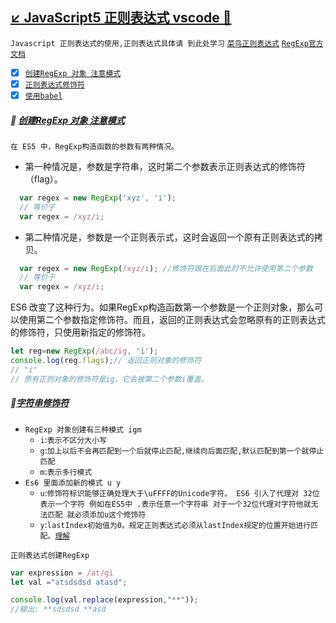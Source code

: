 <a id="top"  href="#top">:arrow_lower_left: JavaScript5 正则表达式 vscode :maple_leaf:</a>
----
`Javascript 正则表达式的使用,正则表达式具体请 到此处学习` [`菜鸟正则表达式`](http://www.runoob.com/regexp/regexp-tutorial.html) 
[`RegExp官方文档`](https://developer.mozilla.org/en-US/docs/Web/JavaScript/Reference/Global_Objects/RegExp)

- [x] <a href="#createregexp">`创建RegExp 对象 注意模式`</a>
- [x] <a href="#rugularprefix">`正则表达式修饰符`</a>
- [x] <a href="#UseBabel">`使用babel`</a>

##### :whale2:  [创建RegExp 对象 注意模式](#top) <b id="createregexp"></b>
`在 ES5 中，RegExp构造函数的参数有两种情况。`
* 第一种情况是，参数是字符串，这时第二个参数表示正则表达式的修饰符（flag）。
```javascript
  var regex = new RegExp('xyz', 'i');
  // 等价于
  var regex = /xyz/i;
```
* 第二种情况是，参数是一个正则表示式，这时会返回一个原有正则表达式的拷贝。
```javascript
  var regex = new RegExp(/xyz/i); //修饰符跟在后面此时不允许使用第二个参数
  // 等价于
  var regex = /xyz/i;
```
ES6 改变了这种行为。如果RegExp构造函数第一个参数是一个正则对象，那么可以使用第二个参数指定修饰符。而且，返回的正则表达式会忽略原有的正则表达式的修饰符，只使用新指定的修饰符。
```javascript
let reg=new RegExp(/abc/ig, 'i');
console.log(reg.flags);// 返回正则对象的修饰符
// "i" 
// 原有正则对象的修饰符是ig，它会被第二个参数i覆盖。
```

##### :whale2:[字符串修饰符]()</a> <b id="rugularprefix"></b>
* `RegExp 对象创建有三种模式 igm` <br/>  
   * `i`:`表示不区分大小写`
   * `g`:`加上以后不会再匹配到一个后就停止匹配,继续向后面匹配,默认匹配到第一个就停止匹配`
   * `m`:`表示多行模式`
* `Es6 里面添加新的模式 u y`<br/>
   * `u`:`修饰符标识能够正确处理大于\uFFFF的Unicode字符。 ES6 引入了代理对 32位表示一个字符 例如在ES5中 .表示任意一个字符串 对于一个32位代理对字符他就无法匹配 就必须添加u这个修饰符` 
   * `y`:`lastIndex初始值为0。规定正则表达式必须从lastIndex规定的位置开始进行匹配。`[`理解`](http://www.softwhy.com/article-9165-1.html) 

`正则表达式创建RegExp`
```javascript
var expression = /at/gi
let val ="atsdsdsd atasd";

console.log(val.replace(expression,"**"));
//输出: **sdsdsd **asd
```

